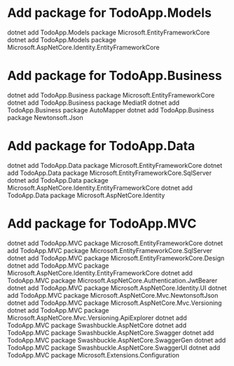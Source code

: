 # Add package for TodoApp.Models
dotnet add TodoApp.Models package Microsoft.EntityFrameworkCore
dotnet add TodoApp.Models package Microsoft.AspNetCore.Identity.EntityFrameworkCore

# Add package for TodoApp.Business
dotnet add TodoApp.Business package Microsoft.EntityFrameworkCore
dotnet add TodoApp.Business package MediatR
dotnet add TodoApp.Business package AutoMapper
dotnet add TodoApp.Business package Newtonsoft.Json

# Add package for TodoApp.Data
dotnet add TodoApp.Data package Microsoft.EntityFrameworkCore
dotnet add TodoApp.Data package Microsoft.EntityFrameworkCore.SqlServer
dotnet add TodoApp.Data package Microsoft.AspNetCore.Identity.EntityFrameworkCore
dotnet add TodoApp.Data package Microsoft.AspNetCore.Identity

# Add package for TodoApp.MVC
dotnet add TodoApp.MVC package Microsoft.EntityFrameworkCore
dotnet add TodoApp.MVC package Microsoft.EntityFrameworkCore.SqlServer
dotnet add TodoApp.MVC package Microsoft.EntityFrameworkCore.Design
dotnet add TodoApp.MVC package Microsoft.AspNetCore.Identity.EntityFrameworkCore
dotnet add TodoApp.MVC package Microsoft.AspNetCore.Authentication.JwtBearer
dotnet add TodoApp.MVC package Microsoft.AspNetCore.Identity.UI
dotnet add TodoApp.MVC package Microsoft.AspNetCore.Mvc.NewtonsoftJson
dotnet add TodoApp.MVC package Microsoft.AspNetCore.Mvc.Versioning
dotnet add TodoApp.MVC package Microsoft.AspNetCore.Mvc.Versioning.ApiExplorer
dotnet add TodoApp.MVC package Swashbuckle.AspNetCore
dotnet add TodoApp.MVC package Swashbuckle.AspNetCore.Swagger
dotnet add TodoApp.MVC package Swashbuckle.AspNetCore.SwaggerGen
dotnet add TodoApp.MVC package Swashbuckle.AspNetCore.SwaggerUI
dotnet add TodoApp.MVC package Microsoft.Extensions.Configuration
